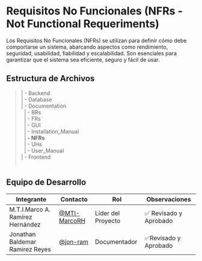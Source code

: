# Requisitos No Funcionales (NFRs - Not Functional Requeriments)

Los Requisitos No Funcionales (NFRs) se utilizan para definir cómo debe comportarse un sistema, abarcando aspectos como rendimiento, seguridad, usabilidad, fiabilidad y escalabilidad. Son esenciales para garantizar que el sistema sea eficiente, seguro y fácil de usar.

## Estructura de Archivos

>| - Backend <br>
>| - Database<br>
>| - Documentation<br>
>&nbsp;&nbsp;| - BRs<br>
>&nbsp;&nbsp;| - FRs<br>
>&nbsp;&nbsp;| - GUI<br>
>&nbsp;&nbsp;| - Installation_Manual<br>
>&nbsp;&nbsp;| **- NFRs**<br>
>&nbsp;&nbsp;| - UHs<br>
>&nbsp;&nbsp;| - User_Manual<br>
>| - Frontend<br><br>

## Equipo de Desarrollo

|Integrante|Contacto|Rol|Observaciones|
|-----------|-------|---|-------------|
|M.T.I.Marco A. Ramírez Hernández|[@MTI-MarcoRH](https://github.com/MTI-MarcoRH)|Líder del Proyecto|✅ Revisado y Aprobado|
|Jonathan Baldemar Ramirez Reyes|[@jon-ram](https://github.com/Jon-ram)|Documentador|✅Revisado y Aprobado|

